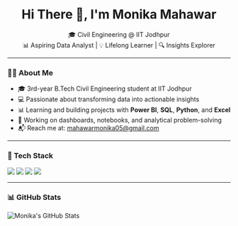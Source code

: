 
<h1 align="center">Hi  There 👋, I'm Monika Mahawar</h1>
<p align="center">
  🎓 Civil Engineering @ IIT Jodhpur <br>
  📊 Aspiring Data Analyst | 💡 Lifelong Learner | 🔍 Insights Explorer
</p>

---

### 👩‍💻 About Me

- 🎓 3rd-year B.Tech Civil Engineering student at IIT Jodhpur
- 💻 Passionate about transforming data into actionable insights
- 📊 Learning and building projects with **Power BI**, **SQL**, **Python**, and **Excel**
- 🚀 Working on dashboards, notebooks, and analytical problem-solving
- 📬 Reach me at: [mahawarmonika05@gmail.com](mailto:mahawarmonika05@gmail.com)

---

 
### 🧰 Tech Stack

<img src="https://img.shields.io/badge/-Python-3776AB?style=for-the-badge&logo=python&logoColor=white"/>
<img src="https://img.shields.io/badge/-SQL-4479A1?style=for-the-badge&logo=postgresql&logoColor=white"/>
<img src="https://img.shields.io/badge/-PowerBI-F2C811?style=for-the-badge&logo=powerbi&logoColor=black"/>
<img src="https://img.shields.io/badge/-Excel-217346?style=for-the-badge&logo=microsoft-excel&logoColor=white"/>


---

### 📊 GitHub Stats

![Monika's GitHub Stats](https://github-readme-stats.vercel.app/api?username=Monika-mahawar&show_icons=true&theme=tokyonight)


 

